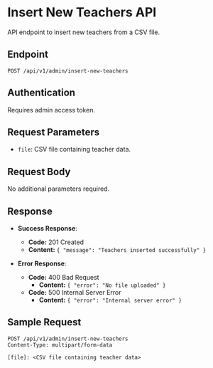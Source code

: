 # Insert New Teachers API

API endpoint to insert new teachers from a CSV file.

## Endpoint

`POST /api/v1/admin/insert-new-teachers`

## Authentication

Requires admin access token.

## Request Parameters

- `file`: CSV file containing teacher data.

## Request Body

No additional parameters required.

## Response

- **Success Response**: 
  - **Code:** 201 Created
  - **Content:** `{ "message": "Teachers inserted successfully" }`
  
- **Error Response**:
  - **Code:** 400 Bad Request
    - **Content:** `{ "error": "No file uploaded" }`
  - **Code:** 500 Internal Server Error
    - **Content:** `{ "error": "Internal server error" }`

## Sample Request

```http
POST /api/v1/admin/insert-new-teachers
Content-Type: multipart/form-data

[file]: <CSV file containing teacher data>
